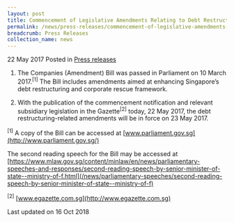 ```yaml
---
layout: post
title: Commencement of Legislative Amendments Relating to Debt Restructuring and Corporate Rescue in the Companies Act
permalink: /news/press-releases/commencement-of-legislative-amendments-relating-to-debt-restruct
breadcrumb: Press Releases
collection_name: news
---
```


22 May 2017 Posted in [Press releases](/news/press-releases)


1. The Companies (Amendment) Bill was passed in Parliament on 10 March 2017.<sup>[1]</sup> The Bill includes amendments aimed at enhancing Singapore’s debt restructuring and corporate rescue framework.

 

2. With the publication of the commencement notification and relevant subsidiary legislation in the Gazette<sup>[2]</sup> today, 22 May 2017, the debt restructuring-related amendments will be in force on 23 May 2017.

 

 

 

<sup>[1]</sup> A copy of the Bill can be accessed at [www.parliament.gov.sg](http://www.parliament.gov.sg/)

The second reading speech for the Bill may be accessed at [https://www.mlaw.gov.sg/content/minlaw/en/news/parliamentary-speeches-and-responses/second-reading-speech-by-senior-minister-of-state--ministry-of-f.html](/news/parliamentary-speeches/second-reading-speech-by-senior-minister-of-state--ministry-of-f)

 

 

<sup>[2]</sup> [www.egazette.com.sg](http://www.egazette.com.sg)

<p class="right-side-updated">Last updated on 16 Oct 2018</p> 
